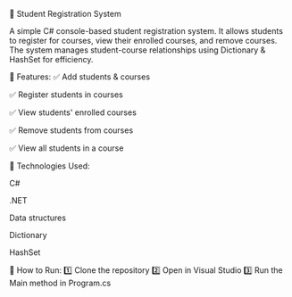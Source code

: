 📌 Student Registration System

A simple C# console-based student registration system. It allows students to register for courses, view their enrolled courses, and remove courses. The system manages student-course relationships using Dictionary & HashSet for efficiency.

🔹 Features:
✅ Add students & courses   

✅ Register students in courses

✅ View students' enrolled courses

✅ Remove students from courses

✅ View all students in a course


🔧 Technologies Used:

C#

.NET

Data structures

Dictionary

HashSet

📂 How to Run:
1️⃣ Clone the repository
2️⃣ Open in Visual Studio
3️⃣ Run the Main method in Program.cs
